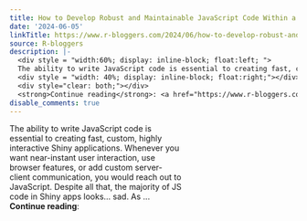 ```yaml
---
title: How to Develop Robust and Maintainable JavaScript Code Within a Shiny Application
date: '2024-06-05'
linkTitle: https://www.r-bloggers.com/2024/06/how-to-develop-robust-and-maintainable-javascript-code-within-a-shiny-application/
source: R-bloggers
description: |-
  <div style = "width:60%; display: inline-block; float:left; ">
  The ability to write JavaScript code is essential to creating fast, custom, highly interactive Shiny applications. Whenever you want near-instant user interaction, use browser features, or add custom server-client communication, you would reach out to JavaScript. Despite all that, the majority of JS code in Shiny apps looks… sad. As ...</div>
  <div style = "width: 40%; display: inline-block; float:right;"></div>
  <div style="clear: both;"></div>
  <strong>Continue reading</strong>: <a href="https://www.r-bloggers.com/2024/06/how-to-develo ...
disable_comments: true
---
```

<div style = "width:60%; display: inline-block; float:left; ">
The ability to write JavaScript code is essential to creating fast, custom, highly interactive Shiny applications. Whenever you want near-instant user interaction, use browser features, or add custom server-client communication, you would reach out to JavaScript. Despite all that, the majority of JS code in Shiny apps looks… sad. As ...</div>
<div style = "width: 40%; display: inline-block; float:right;"></div>
<div style="clear: both;"></div>
<strong>Continue reading</strong>: <a href="https://www.r-bloggers.com/2024/06/how-to-develo ...